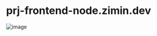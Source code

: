 # prj-frontend-node.zimin.dev

![image](https://github.com/user-attachments/assets/83100597-b4e4-4140-be8c-1545f7973e48)
